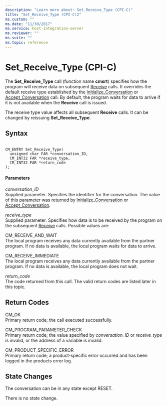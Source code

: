 ```yaml
---
description: "Learn more about: Set_Receive_Type (CPI-C)"
title: "Set_Receive_Type (CPI-C)2"
ms.custom: ""
ms.date: "11/30/2017"
ms.service: host-integration-server
ms.reviewer: ""
ms.suite: ""
ms.topic: reference
---
```

# Set_Receive_Type (CPI-C)
The **Set_Receive_Type** call (function name **cmsrt**) specifies how the program will receive data on subsequent [Receive](../core/receive-cpi-c-2.md) calls. It overrides the default receive type established by the [Initialize_Conversation](../core/initialize-conversation-cpi-c-1.md) or [Accept_Conversation](../core/accept-conversation-cpi-c-2.md) call. By default, the program waits for data to arrive if it is not available when the **Receive** call is issued.  
  
 The receive type value affects all subsequent **Receive** calls. It can be changed by reissuing **Set_Receive_Type**.  
  
## Syntax  
  
```  
  
CM_ENTRY Set_Receive_Type(   
  unsigned char FAR *conversation_ID,    
  CM_INT32 FAR *receive_type,            
  CM_INT32 FAR *return_code              
);  
```  
  
#### Parameters  
 *conversation_ID*  
 Supplied parameter. Specifies the identifier for the conversation. The value of this parameter was returned by [Initialize_Conversation](../core/initialize-conversation-cpi-c-1.md) or [Accept_Conversation](../core/accept-conversation-cpi-c-2.md).  
  
 *receive_type*  
 Supplied parameter. Specifies how data is to be received by the program on the subsequent [Receive](../core/receive-cpi-c-2.md) calls. Possible values are:  
  
 CM_RECEIVE_AND_WAIT  
 The local program receives any data currently available from the partner program. If no data is available, the local program waits for data to arrive.  
  
 CM_RECEIVE_IMMEDIATE  
 The local program receives any data currently available from the partner program. If no data is available, the local program does not wait.  
  
 *return_code*  
 The code returned from this call. The valid return codes are listed later in this topic.  
  
## Return Codes  
 CM_OK  
 Primary return code; the call executed successfully.  
  
 CM_PROGRAM_PARAMETER_CHECK  
 Primary return code; the value specified by *conversation_ID* or *receive_type* is invalid, or the address of a variable is invalid.  
  
 CM_PRODUCT_SPECIFIC_ERROR  
 Primary return code; a product-specific error occurred and has been logged in the products error log.  
  
## State Changes  
 The conversation can be in any state except RESET.  
  
 There is no state change.
